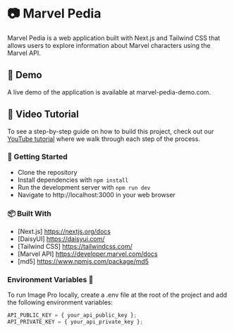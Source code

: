 # 📷 Marvel Pedia

Marvel Pedia is a web application built with Next.js and Tailwind CSS that allows users to explore information about Marvel characters using the Marvel API.

## 🚀 Demo

A live demo of the application is available at marvel-pedia-demo.com.

## 🎥 Video Tutorial

To see a step-by-step guide on how to build this project, check out our [YouTube tutorial](https://youtu.be/7mUnGh4XRek) where we walk through each step of the process.

### 🚀 Getting Started

- Clone the repository
- Install dependencies with `npm install`
- Run the development server with `npm run dev`
- Navigate to http://localhost:3000 in your web browser

### 📦 Built With

- [Next.js] https://nextjs.org/docs
- [DaisyUI] https://daisyui.com/
- [Tailwind CSS] https://tailwindcss.com/
- [Marvel API] https://developer.marvel.com/docs
- [md5] https://www.npmjs.com/package/md5

### Environment Variables 🔐

To run Image Pro locally, create a .env file at the root of the project and add the following environment variables:

```javascript
API_PUBLIC_KEY = { your_api_public_key };
API_PRIVATE_KEY = { your_api_private_key };
```
